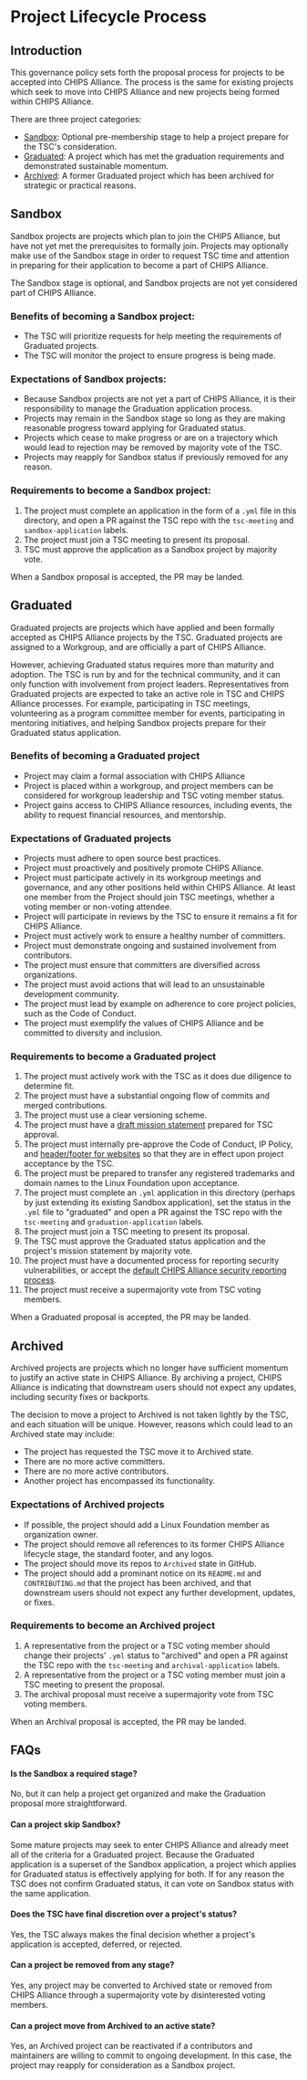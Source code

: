 # Project Lifecycle Process

## Introduction

This governance policy sets forth the proposal process for projects to be accepted into CHIPS Alliance. The process is the same for existing projects which seek to move into CHIPS Alliance and new projects being formed within CHIPS Alliance.

There are three project categories:

* [Sandbox](#sandbox): Optional pre-membership stage to help a project prepare for the TSC's consideration.
* [Graduated](#graduated): A project which has met the graduation requirements and demonstrated sustainable momentum.
* [Archived](#archived): A former Graduated project which has been archived for strategic or practical reasons.


## Sandbox

Sandbox projects are projects which plan to join the CHIPS Alliance, but have not yet met the prerequisites to formally join. Projects may optionally make use of the Sandbox stage in order to request TSC time and attention in preparing for their application to become a part of CHIPS Alliance.

The Sandbox stage is optional, and Sandbox projects are not yet considered part of CHIPS Alliance.

### Benefits of becoming a Sandbox project:

* The TSC will prioritize requests for help meeting the requirements of Graduated projects.
* The TSC will monitor the project to ensure progress is being made.

### Expectations of Sandbox projects:

* Because Sandbox projects are not yet a part of CHIPS Alliance, it is their responsibility to manage the Graduation application process.
* Projects may remain in the Sandbox stage so long as they are making reasonable progress toward applying for Graduated status.
* Projects which cease to make progress or are on a trajectory which would lead to rejection may be removed by majority vote of the TSC.
* Projects may reapply for Sandbox status if previously removed for any reason.

### Requirements to become a Sandbox project:

1. The project must complete an application in the form of a `.yml` file in this directory, and open a PR against the TSC repo with the `tsc-meeting` and `sandbox-application` labels.
1. The project must join a TSC meeting to present its proposal.
1. TSC must approve the application as a Sandbox project by majority vote.

When a Sandbox proposal is accepted, the PR may be landed.

## Graduated

Graduated projects are projects which have applied and been formally accepted as CHIPS Alliance projects by the TSC. Graduated projects are assigned to a Workgroup, and are officially a part of CHIPS Alliance.

However, achieving Graduated status requires more than maturity and adoption. The TSC is run by and for the technical community, and it can only function with involvement from project leaders. Representatives from Graduated projects are expected to take an active role in TSC and CHIPS Alliance processes. For example, participating in TSC meetings, volunteering as a program committee member for events, participating in mentoring initiatives, and helping Sandbox projects prepare for their Graduated status application.

### Benefits of becoming a Graduated project

* Project may claim a formal association with CHIPS Alliance
* Project is placed within a workgroup, and project members can be considered for workgroup leadership and TSC voting member status.
* Project gains access to CHIPS Alliance resources, including events, the ability to request financial resources, and mentorship.

### Expectations of Graduated projects

* Projects must adhere to open source best practices.
* Project must proactively and positively promote CHIPS Alliance.
* Project must participate actively in its workgroup meetings and governance, and any other positions held within CHIPS Alliance. At least one member from the Project should join TSC meetings, whether a voting member or non-voting attendee.
* Project will participate in reviews by the TSC to ensure it remains a fit for CHIPS Alliance.
* Project must actively work to ensure a healthy number of committers.
* Project must demonstrate ongoing and sustained involvement from contributors.
* The project must ensure that committers are diversified across organizations.
* The project must avoid actions that will lead to an unsustainable development community.
* The project must lead by example on adherence to core project policies, such as the Code of Conduct.
* The project must exemplify the values of CHIPS Alliance and be committed to diversity and inclusion.

### Requirements to become a Graduated project

1. The project must actively work with the TSC as it does due diligence to determine fit.
1. The project must have a substantial ongoing flow of commits and merged contributions.
1. The project must use a clear versioning scheme.
1. The project must have a [draft mission statement](./MISSION_STATEMENT_TEMPLATE.md) prepared for TSC approval.
1. The project must internally pre-approve the Code of Conduct, IP Policy, and [header/footer for websites](https://github.com/chipsalliance/tsc/blob/main/README.md#website-footers) so that they are in effect upon project acceptance by the TSC.
1. The project must be prepared to transfer any registered trademarks and domain names to the Linux Foundation upon acceptance.
1. The project must complete an `.yml` application in this directory (perhaps by just extending its existing Sandbox application), set the status in the `.yml` file to "graduated" and open a PR against the TSC repo with the `tsc-meeting` and `graduation-application` labels.
1. The project must join a TSC meeting to present its proposal.
1. The TSC must approve the Graduated status application and the project's mission statement by majority vote.
1. The project must have a documented process for reporting security vulnerabilities, or accept the [default CHIPS Alliance security reporting process](https://github.com/chipsalliance/tsc/blob/main/README.md#reporting-security-vulnerabilities).
1. The project must receive a supermajority vote from TSC voting members.

When a Graduated proposal is accepted, the PR may be landed.

## Archived

Archived projects are projects which no longer have sufficient momentum to justify an active state in CHIPS Alliance. By archiving a project, CHIPS Alliance is indicating that downstream users should not expect any updates, including security fixes or backports.

The decision to move a project to Archived is not taken lightly by the TSC, and each situation will be unique.  However, reasons which could lead to an Archived state may include:

* The project has requested the TSC move it to Archived state.
* There are no more active committers.
* There are no more active contributors.
* Another project has encompassed its functionality.

### Expectations of Archived projects

* If possible, the project should add a Linux Foundation member as organization owner.
* The project should remove all references to its former CHIPS Alliance lifecycle stage, the standard footer, and any logos.
* The project should move its repos to `Archived` state in GitHub.
* The project should add a prominant notice on its `README.md` and `CONTRIBUTING.md` that the project has been archived, and that downstream users should not expect any further development, updates, or fixes.

### Requirements to become an Archived project

1. A representative from the project or a TSC voting member should change their projects' `.yml` status to "archived" and open a PR against the TSC repo with the `tsc-meeting` and `archival-application` labels.
1. A representative from the project or a TSC voting member must join a TSC meeting to present the proposal.
1. The archival proposal must receive a supermajority vote from TSC voting members.

When an Archival proposal is accepted, the PR may be landed.

## FAQs

#### Is the Sandbox a required stage?

No, but it can help a project get organized and make the Graduation proposal more straightforward.

#### Can a project skip Sandbox?

Some mature projects may seek to enter CHIPS Alliance and already meet all of the criteria for a Graduated project. Because the Graduated application is a superset of the Sandbox application, a project which applies for Graduated status is effectively applying for both. If for any reason the TSC does not confirm Graduated status, it can vote on Sandbox status with the same application.

#### Does the TSC have final discretion over a project's status?

Yes, the TSC always makes the final decision whether a project's application is accepted, deferred, or rejected.

#### Can a project be removed from any stage?

Yes, any project may be converted to Archived state or removed from CHIPS Alliance through a supermajority vote by disinterested voting members.

#### Can a project move from Archived to an active state?

Yes, an Archived project can be reactivated if a contributors and maintainers are willing to commit to ongoing development. In this case, the project may reapply for consideration as a Sandbox project.
